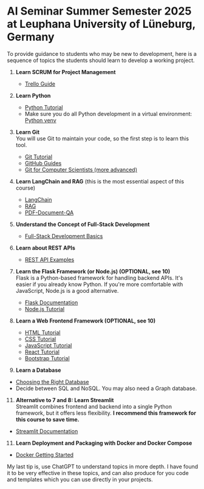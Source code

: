 # AI Seminar Summer Semester 2025 at Leuphana University of Lüneburg, Germany

To provide guidance to students who may be new to development, here is a sequence of topics the students should learn to develop a working project.

1. **Learn SCRUM for Project Management**   
    - [Trello Guide](https://trello.com/guide)

2. **Learn Python**  
   - [Python Tutorial](https://docs.python.org/3/tutorial/index.html)  
   - Make sure you do all Python development in a virtual environment: [Python venv](https://docs.python.org/3/library/venv.html)
  
3. **Learn Git**  
   You will use Git to maintain your code, so the first step is to learn this tool.
   - [Git Tutorial](https://git-scm.com/docs/gittutorial)
   - [GitHub Guides](https://github.com/git-guides)  
   - [Git for Computer Scientists (more advanced)](https://eagain.net/articles/git-for-computer-scientists/)
      
5. **Learn LangChain and RAG**  (this is the most essential aspect of this course)
   - [LangChain](https://python.langchain.com/docs/tutorials/)
   - [RAG](https://python.langchain.com/docs/concepts/rag/)
   - [PDF-Document-QA](https://python.langchain.com/v0.2/docs/tutorials/pdf_qa/)

6. **Understand the Concept of Full-Stack Development**  
   - [Full-Stack Development Basics](https://www.mongodb.com/resources/basics/full-stack-development)

7. **Learn about REST APIs**  
   - [REST API Examples](https://blog.postman.com/rest-api-examples/)

8. **Learn the Flask Framework (or Node.js) (OPTIONAL, see 10)**  
   Flask is a Python-based framework for handling backend APIs. It's easier if you already know Python. If you're more comfortable with JavaScript, Node.js is a good alternative.  
   - [Flask Documentation](https://flask.palletsprojects.com/)  
   - [Node.js Tutorial](https://www.w3schools.com/nodejs/)

9. **Learn a Web Frontend Framework (OPTIONAL, see 10)**  
   - [HTML Tutorial](https://www.w3schools.com/html/default.asp)  
   - [CSS Tutorial](https://www.w3schools.com/css/default.asp)  
   - [JavaScript Tutorial](https://www.w3schools.com/js/default.asp)  
   - [React Tutorial](https://www.w3schools.com/react/default.asp)  
   - [Bootstrap Tutorial](https://www.w3schools.com/bootstrap/bootstrap_ver.asp)

10. **Learn a Database**  
   - [Choosing the Right Database](https://www.geeksforgeeks.org/how-to-choose-the-right-database-for-your-application/)  
   - Decide between SQL and NoSQL. You may also need a Graph database.

11. **Alternative to 7 and 8: Learn Streamlit**  
   Streamlit combines frontend and backend into a single Python framework, but it offers less flexibility. **I recommend this framework for this course to save time.**  
   - [Streamlit Documentation](https://docs.streamlit.io/develop/tutorials)

11. **Learn Deployment and Packaging with Docker and Docker Compose**  
   - [Docker Getting Started](https://docs.docker.com/get-started/)




My last tip is, use ChatGPT to understand topics in more depth. I have found it to be very effective in these topics, and can also produce for you code and templates which you can use directly in your projects.
